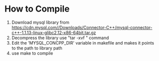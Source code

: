 # How to Compile
1. Download mysql library from https://cdn.mysql.com//Downloads/Connector-C++/mysql-connector-c++-1.1.13-linux-glibc2.12-x86-64bit.tar.gz
2. Decompress the library use "tar -xvf " command 
3. Edit the 'MYSQL_CONCPP_DIR' variable in makefile and makes it points to the path to library path
4. use make to compile
